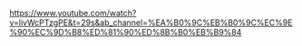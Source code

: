 https://www.youtube.com/watch?v=livWcPTzgPE&t=29s&ab_channel=%EA%B0%9C%EB%B0%9C%EC%9E%90%EC%9D%B8%ED%81%90%ED%8B%B0%EB%B9%84
